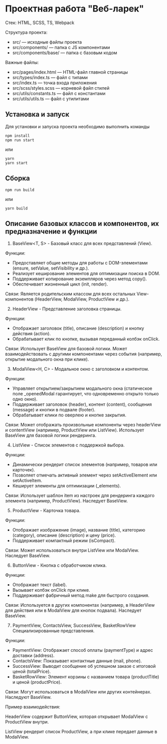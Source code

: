 # Проектная работа "Веб-ларек"

Стек: HTML, SCSS, TS, Webpack

Структура проекта:
- src/ — исходные файлы проекта
- src/components/ — папка с JS компонентами
- src/components/base/ — папка с базовым кодом

Важные файлы:
- src/pages/index.html — HTML-файл главной страницы
- src/types/index.ts — файл с типами
- src/index.ts — точка входа приложения
- src/scss/styles.scss — корневой файл стилей
- src/utils/constants.ts — файл с константами
- src/utils/utils.ts — файл с утилитами

## Установка и запуск
Для установки и запуска проекта необходимо выполнить команды

```
npm install
npm run start
```

или

```
yarn
yarn start
```
## Сборка

```
npm run build
```

или

```
yarn build
```

## Описание базовых классов и компонентов, их предназначение и функции

1. BaseView<T, S> - Базовый класс для всех представлений (View).

Функции:
- Предоставляет общие методы для работы с DOM-элементами (ensure, setValue, setVisibility и др.).
- Реализует кеширование элементов для оптимизации поиска в DOM.
- Поддерживает копирование экземпляров через метод copy().
- Обеспечивает жизненный цикл (init, render).

Связи:
Является родительским классом для всех остальных View-компонентов (HeaderView, ModalView, ProductView и др.).

2. HeaderView - Представление заголовка страницы.

Функции:
- Отображает заголовок (title), описание (description) и кнопку действия (action).
- Обрабатывает клик по кнопке, вызывая переданный колбэк onClick.

Связи:
Использует BaseView для базовой логики.
Может взаимодействовать с другими компонентами через события (например, открытие модального окна при клике).

3. ModalView<H, C> - Модальное окно с заголовком и контентом.

Функции:
- Управляет открытием/закрытием модального окна (статическое поле _openedModal гарантирует, что одновременно открыто только одно окно).
- Поддерживает заголовок (header), контент (content), сообщения (message) и кнопки в подвале (footer).
- Обрабатывает клики по оверлею и кнопке закрытия.

Связи:
Может отображать произвольные компоненты через headerView и contentView (например, ProductView или ListView).
Использует BaseView для базовой логики рендеринга.

4. ListView<T> - Список элементов с поддержкой выбора.

Функции:
- Динамически рендерит список элементов (например, товаров или карточек).
- Позволяет отмечать активный элемент через setActiveElement или setActiveItem.
- Кеширует элементы для оптимизации (_elements).

Связи:
Использует шаблон item из настроек для рендеринга каждого элемента (например, ProductView).
Наследует BaseView.

5. ProductView - Карточка товара.

Функции:
- Отображает изображение (image), название (title), категорию (category), описание (description) и цену (price).
- Поддерживает компактный режим (isCompact).

Связи:
Может использоваться внутри ListView или ModalView.
Наследует BaseView.

6. ButtonView<T> - Кнопка с обработчиком клика.

Функции:
- Отображает текст (label).
- Вызывает колбэк onClick при клике.
- Поддерживает фабричный метод make для быстрого создания.

Связи:
Используется в других компонентах (например, в HeaderView для действия или в ModalView для кнопок подвала).
Наследует BaseView.

7. PaymentView, ContactsView, SuccessView, BasketRowView
Специализированные представления.

Функции:
- PaymentView: Отображает способ оплаты (paymentType) и адрес доставки (address).
- ContactsView: Показывает контактные данные (mail, phone).
- SuccessView: Выводит сообщение об успешном заказе с итоговой ценой (totalPrice).
- BasketRowView: Элемент корзины с названием товара (productTitle) и ценой (productPrice).

Связи:
Могут использоваться в ModalView или других контейнерах.
Наследуют BaseView.


Пример взаимодействия:

HeaderView содержит ButtonView, которая открывает ModalView с ProductView внутри.

ListView рендерит список ProductView, а при клике передает данные в ModalView.